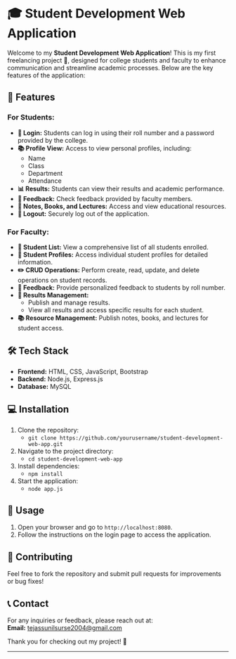 
# 🎓 Student Development Web Application

Welcome to my **Student Development Web Application**! This is my first freelancing project 🚀, designed for college students and faculty to enhance communication and streamline academic processes. Below are the key features of the application:

## 📌 Features

### For Students:
- **👤 Login:** Students can log in using their roll number and a password provided by the college.
- **📚 Profile View:** Access to view personal profiles, including:
  - Name
  - Class
  - Department
  - Attendance
- **📊 Results:** Students can view their results and academic performance.
- **💬 Feedback:** Check feedback provided by faculty members.
- **📝 Notes, Books, and Lectures:** Access and view educational resources.
- **🚪 Logout:** Securely log out of the application.

### For Faculty:
- **👥 Student List:** View a comprehensive list of all students enrolled.
- **📂 Student Profiles:** Access individual student profiles for detailed information.
- **✏️ CRUD Operations:** Perform create, read, update, and delete operations on student records.
- **📝 Feedback:** Provide personalized feedback to students by roll number.
- **📜 Results Management:** 
  - Publish and manage results.
  - View all results and access specific results for each student.
- **📚 Resource Management:** Publish notes, books, and lectures for student access.

## 🛠 Tech Stack
- **Frontend:** HTML, CSS, JavaScript, Bootstrap
- **Backend:** Node.js, Express.js
- **Database:** MySQL

## 💻 Installation
1. Clone the repository:
   - `git clone https://github.com/yourusername/student-development-web-app.git`
2. Navigate to the project directory:
   - `cd student-development-web-app`
3. Install dependencies:
   - `npm install`
4. Start the application:
   - `node app.js`

## 🚀 Usage
1. Open your browser and go to `http://localhost:8080`.
2. Follow the instructions on the login page to access the application.

## 📝 Contributing
Feel free to fork the repository and submit pull requests for improvements or bug fixes!

## 📞 Contact
For any inquiries or feedback, please reach out at:  
**Email:** tejassunilsurse2004@gmail.com

Thank you for checking out my project! 🌟

---
